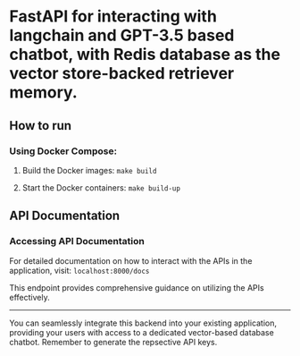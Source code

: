 # FastAPI for interacting with langchain and GPT-3.5 based chatbot, with Redis database as the vector store-backed retriever memory.

## How to run

### Using Docker Compose:

1. Build the Docker images:
<code>make build</code>

2. Start the Docker containers:
<code>make build-up</code>


## API Documentation

### Accessing API Documentation

For detailed documentation on how to interact with the APIs in the application, visit:
<code>localhost:8000/docs</code>


This endpoint provides comprehensive guidance on utilizing the APIs effectively.

---

You can seamlessly integrate this backend into your existing application, providing your users with access to a dedicated vector-based database chatbot. Remember to generate the repsective API keys.